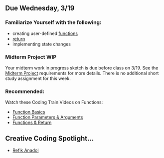 ## Due Wednesday, 3/19

### **Familiarize Yourself with the following:**            
    
* creating user-defined [functions](https://www.w3schools.com/js/js_functions.asp)   
* [return](https://www.w3schools.com/jsref/jsref_return.asp)     
* implementing state changes

### **Midterm Project WIP**    

Your midterm work in progress sketch is due before class on 3/19. See the [Midterm Project](https://github.com/entertainmenttechnology/Pokorny-MTEC1201_D301-302-Spring2025/blob/main/assignments/MIDTERM.md) requirements for more details. There is no additional short study assignment for this week.  

### **Recommended:**   
Watch these Coding Train Videos on Functions:
* [Function Basics](https://thecodingtrain.com/tracks/code-programming-with-p5-js/code/5-functions/1-basics)
* [Function Parameters & Arguments](https://thecodingtrain.com/tracks/code-programming-with-p5-js/code/5-functions/2-arguments)
* [Functions & Return](https://thecodingtrain.com/tracks/code-programming-with-p5-js/code/5-functions/3-return)
## **Creative Coding Spotlight...**
- [Refik Anadol](https://www.wired.com/video/watch/obsessed-how-this-guy-uses-machine-learning-to-create-installations)
